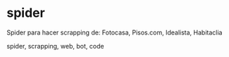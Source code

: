 # spider
Spider para hacer scrapping de: Fotocasa, Pisos.com, Idealista, Habitaclia

spider, scrapping, web, bot, code
